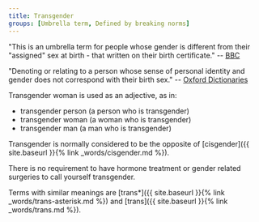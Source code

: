 ```yaml
---
title: Transgender
groups: [Umbrella term, Defined by breaking norms]
---
```


"This is an umbrella term for people whose gender is different from their "assigned" sex at birth - that written on their birth certificate." -- [BBC](http://www.bbc.co.uk/news/magazine-32979297)

"Denoting or relating to a person whose sense of personal identity and gender does not correspond with their birth sex." -- [Oxford Dictionaries](https://en.oxforddictionaries.com/definition/transgender)

Transgender woman is used as an adjective, as in:

- transgender person (a person who is transgender)
- transgender woman (a woman who is transgender)
- transgender man (a man who is transgender)

Transgender is normally considered to be the opposite of [cisgender]({{ site.baseurl }}{% link _words/cisgender.md %}).

There is no requirement to have hormone treatment or gender related surgeries to call yourself transgender.

Terms with similar meanings are [trans*]({{ site.baseurl }}{% link _words/trans-asterisk.md %}) and [trans]({{ site.baseurl }}{% link _words/trans.md %}).